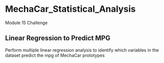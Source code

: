 # MechaCar_Statistical_Analysis
Module 15 Challenge


## Linear Regression to Predict MPG

Perform multiple linear regression analysis to identify which variables in the dataset predict the mpg of MechaCar prototypes
